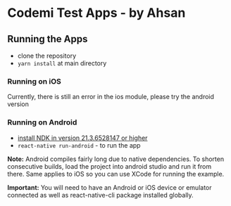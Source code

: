 # Codemi Test Apps - by Ahsan

## Running the Apps

- clone the repository
- `yarn install` at main directory

### Running on iOS

Currently, there is still an error in the ios module, please try the android version

### Running on Android

- [install NDK in version 21.3.6528147 or higher](https://developer.android.com/studio/projects/install-ndk)
- `react-native run-android` - to run the app

**Note:** Android compiles fairly long due to native dependencies. To shorten consecutive builds, load the project into android studio and run it from there. Same applies to iOS so you can use XCode for running the example.

**Important:** You will need to have an Android or iOS device or emulator connected as well as react-native-cli package installed globally.

